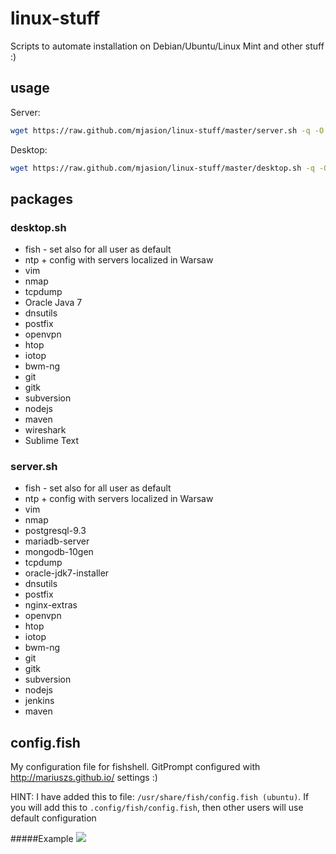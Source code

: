 linux-stuff
===========
Scripts to automate installation on Debian/Ubuntu/Linux Mint and other stuff :)

## usage
Server:

```bash
wget https://raw.github.com/mjasion/linux-stuff/master/server.sh -q -O - | sudo sh
```

Desktop:
```bash
wget https://raw.github.com/mjasion/linux-stuff/master/desktop.sh -q -O - | sudo sh
```

## packages
### desktop.sh
- fish - set also for all user as default
- ntp + config with servers localized in Warsaw
- vim 
- nmap 
- tcpdump 
- Oracle Java 7 
- dnsutils 
- postfix 
- openvpn 
- htop 
- iotop 
- bwm-ng 
- git 
- gitk
- subversion 
- nodejs 
- maven
- wireshark
- Sublime Text

### server.sh
- fish - set also for all user as default
- ntp + config with servers localized in Warsaw
- vim 
- nmap 
- postgresql-9.3 
- mariadb-server 
- mongodb-10gen 
- tcpdump 
- oracle-jdk7-installer 
- dnsutils 
- postfix 
- nginx-extras 
- openvpn 
- htop 
- iotop 
- bwm-ng 
- git 
- gitk
- subversion 
- nodejs 
- jenkins 
- maven

## config.fish


My configuration file for fishshell. GitPrompt configured with http://mariuszs.github.io/ settings :)

HINT: I have added this to file: `/usr/share/fish/config.fish (ubuntu)`. 
If you will add this to `.config/fish/config.fish`, then other users will use default configuration

#####Example
![](http://i.imgur.com/SQhjGpg.png)
